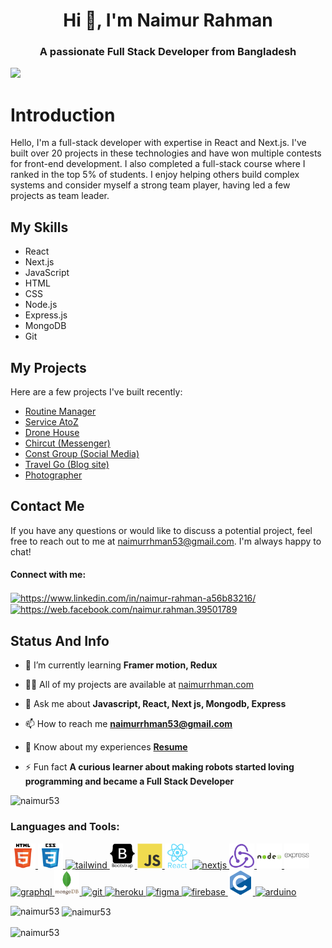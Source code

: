 <h1 align="center">Hi 👋, I'm Naimur Rahman</h1>
<h3 align="center">A passionate Full Stack Developer from Bangladesh</h3>
<img src='https://i.ibb.co/bQpCZ2r/1676490741805.jpg'/>

 # Introduction

Hello, I'm a full-stack developer with expertise in React and Next.js. I've built over 20 projects in these technologies and have won multiple contests for front-end development. I also completed a full-stack course where I ranked in the top 5% of students. I enjoy helping others build complex systems and consider myself a strong team player, having led a few projects as team leader.

## My Skills

- React
- Next.js
- JavaScript
- HTML
- CSS
- Node.js
- Express.js
- MongoDB
- Git

## My Projects

Here are a few projects I've built recently:

- [Routine Manager](https://routine-app-theta.vercel.app/)
- [Service AtoZ](https://service-assistant-a2z.web.app/)
- [Drone House](https://assignment-12-43fb2.web.app/)
- [Chircut (Messenger)](https://my-messenger-f95d0.web.app/)
- [Const Group (Social Media)](https://const-group.web.app/)
- [Travel Go (Blog site)](https://end-game-72c10.web.app/)
- [Photographer](https://photogrpher-portfolio.vercel.app/)

## Contact Me

If you have any questions or would like to discuss a potential project, feel free to reach out to me at naimurrhman53@gmail.com. I'm always happy to chat!
<h4 align="left">Connect with me:</h4>
<p align="left">
<a href="https://linkedin.com/in/https://www.linkedin.com/in/naimur-rahman-a56b83216/" target="blank"><img align="center" src="https://raw.githubusercontent.com/rahuldkjain/github-profile-readme-generator/master/src/images/icons/Social/linked-in-alt.svg" alt="https://www.linkedin.com/in/naimur-rahman-a56b83216/" height="30" width="40" /></a>
<a href="https://fb.com/https://web.facebook.com/naimur.rahman.39501789" target="blank"><img align="center" src="https://raw.githubusercontent.com/rahuldkjain/github-profile-readme-generator/master/src/images/icons/Social/facebook.svg" alt="https://web.facebook.com/naimur.rahman.39501789" height="30" width="40" /></a>
</p>

## Status And Info

<!-- - 🔭 I’m currently working on [Routine](https://routine-app-theta.vercel.app/) -->

- 🌱 I’m currently learning **Framer motion, Redux**

- 👨‍💻 All of my projects are available at [naimurrhman.com](http://naimurrhman.com/)

- 💬 Ask me about **Javascript, React, Next js, Mongodb, Express**

- 📫 How to reach me **naimurrhman53@gmail.com**

- 📄 Know about my experiences **[Resume](https://drive.google.com/file/d/1WKRO1KWgteJaALwgcv3Q7u59dq-BMkUX/view)**

- ⚡ Fun fact **A curious learner about making robots started loving programming and became a Full Stack Developer**
<p align="left"> <img src="https://komarev.com/ghpvc/?username=naimur53&label=Profile%20views&color=0e75b6&style=flat" alt="naimur53" /> </p>
 

<h3 align="left">Languages and Tools:</h3>
<p align="left"> 
  <a href="https://www.w3.org/html/" target="_blank" rel="noreferrer"> <img src="https://raw.githubusercontent.com/devicons/devicon/master/icons/html5/html5-original-wordmark.svg" alt="html5" width="40" height="40"/> </a>
  <a href="https://www.w3schools.com/css/" target="_blank" rel="noreferrer"> <img src="https://raw.githubusercontent.com/devicons/devicon/master/icons/css3/css3-original-wordmark.svg" alt="css3" width="40" height="40"/> </a>
  <a href="https://tailwindcss.com/" target="_blank" rel="noreferrer"> <img src="https://www.vectorlogo.zone/logos/tailwindcss/tailwindcss-icon.svg" alt="tailwind" width="40" height="40"/> </a> 
<a href="https://getbootstrap.com" target="_blank" rel="noreferrer"> <img src="https://raw.githubusercontent.com/devicons/devicon/master/icons/bootstrap/bootstrap-plain-wordmark.svg" alt="bootstrap" width="40" height="40"/> </a>
 <a href="https://developer.mozilla.org/en-US/docs/Web/JavaScript" target="_blank" rel="noreferrer"> <img src="https://raw.githubusercontent.com/devicons/devicon/master/icons/javascript/javascript-original.svg" alt="javascript" width="40" height="40"/> </a>
 <a href="https://reactjs.org/" target="_blank" rel="noreferrer"> <img src="https://raw.githubusercontent.com/devicons/devicon/master/icons/react/react-original-wordmark.svg" alt="react" width="40" height="40"/> </a>
 <a href="https://nextjs.org/" target="_blank" rel="noreferrer"> <img src="https://cdn.worldvectorlogo.com/logos/nextjs-2.svg" alt="nextjs" width="40" height="40"/> </a>
 <a href="https://redux.js.org" target="_blank" rel="noreferrer"> <img src="https://raw.githubusercontent.com/devicons/devicon/master/icons/redux/redux-original.svg" alt="redux" width="40" height="40"/> </a>  
 <a href="https://nodejs.org" target="_blank" rel="noreferrer"> <img src="https://raw.githubusercontent.com/devicons/devicon/master/icons/nodejs/nodejs-original-wordmark.svg" alt="nodejs" width="40" height="40"/> </a>  
<a href="https://expressjs.com" target="_blank" rel="noreferrer"> <img src="https://raw.githubusercontent.com/devicons/devicon/master/icons/express/express-original-wordmark.svg" alt="express" width="40" height="40"/> </a>
 <a href="https://graphql.org" target="_blank" rel="noreferrer"> <img src="https://www.vectorlogo.zone/logos/graphql/graphql-icon.svg" alt="graphql" width="40" height="40"/> </a>   
<a href="https://www.mongodb.com/" target="_blank" rel="noreferrer"> <img src="https://raw.githubusercontent.com/devicons/devicon/master/icons/mongodb/mongodb-original-wordmark.svg" alt="mongodb" width="40" height="40"/> </a> 
<a href="https://git-scm.com/" target="_blank" rel="noreferrer"> <img src="https://www.vectorlogo.zone/logos/git-scm/git-scm-icon.svg" alt="git" width="40" height="40"/> </a>
 <a href="https://heroku.com" target="_blank" rel="noreferrer"> <img src="https://www.vectorlogo.zone/logos/heroku/heroku-icon.svg" alt="heroku" width="40" height="40"/> </a> <a href="https://www.w3.org/html/" target="_blank" rel="noreferrer">
<a href="https://www.figma.com/" target="_blank" rel="noreferrer"> <img src="https://www.vectorlogo.zone/logos/figma/figma-icon.svg" alt="figma" width="40" height="40"/> </a> <a href="https://firebase.google.com/" target="_blank" rel="noreferrer"> <img src="https://www.vectorlogo.zone/logos/firebase/firebase-icon.svg" alt="firebase" width="40" height="40"/> </a>
<a href="https://www.cprogramming.com/" target="_blank" rel="noreferrer"> <img src="https://raw.githubusercontent.com/devicons/devicon/master/icons/c/c-original.svg" alt="c" width="40" height="40"/> </a><a href="https://www.arduino.cc/" target="_blank" rel="noreferrer"> <img src="https://cdn.worldvectorlogo.com/logos/arduino-1.svg" alt="arduino" width="40" height="40"/> </a>  </p>
<p><img align="left" src="https://github-readme-stats.vercel.app/api/top-langs?username=naimur53&show_icons=true&locale=en&layout=compact" alt="naimur53" /></p>

<p>&nbsp;<img align="center" src="https://github-readme-stats.vercel.app/api?username=naimur53&show_icons=true&locale=en" alt="naimur53" /></p>

<p><img align="center" src="https://github-readme-streak-stats.herokuapp.com/?user=naimur53&" alt="naimur53" /></p>

